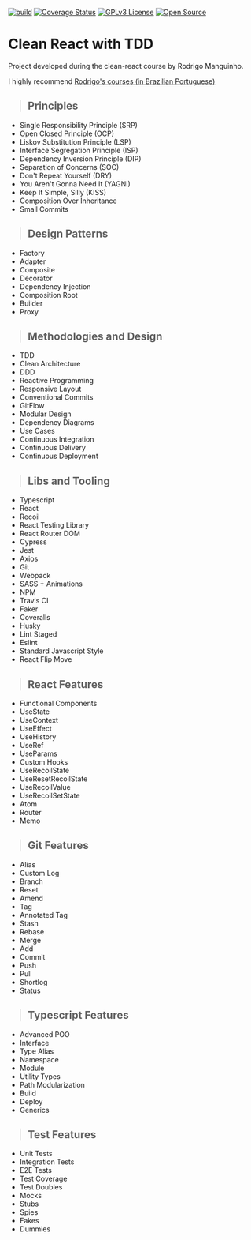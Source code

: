 [![build](https://github.com/Tserewara/clean-react-course/actions/workflows/ci.yml/badge.svg)](https://github.com/Tserewara/clean-react-course/actions/workflows/ci.yml)
[![Coverage Status](https://coveralls.io/repos/github/Tserewara/clean-react-course/badge.svg?branch=master)](https://coveralls.io/github/Tserewara/clean-react-course?branch=master)
[![GPLv3 License](https://img.shields.io/badge/License-GPL%20v3-yellow.svg)](https://opensource.org/licenses/)
[![Open Source](https://badges.frapsoft.com/os/v1/open-source.svg?v=103)](https://opensource.org/)


# Clean React with TDD

Project developed during the clean-react course by Rodrigo Manguinho.

I highly recommend [Rodrigo's courses (in Brazilian Portuguese)](https://rmanguinho.github.io/)

> ## Principles

* Single Responsibility Principle (SRP)
* Open Closed Principle (OCP)
* Liskov Substitution Principle (LSP)
* Interface Segregation Principle (ISP)
* Dependency Inversion Principle (DIP)
* Separation of Concerns (SOC)
* Don't Repeat Yourself (DRY)
* You Aren't Gonna Need It (YAGNI)
* Keep It Simple, Silly (KISS)
* Composition Over Inheritance
* Small Commits

> ## Design Patterns

* Factory
* Adapter
* Composite
* Decorator
* Dependency Injection
* Composition Root
* Builder
* Proxy

> ## Methodologies and Design

* TDD
* Clean Architecture
* DDD
* Reactive Programming
* Responsive Layout
* Conventional Commits
* GitFlow
* Modular Design
* Dependency Diagrams
* Use Cases
* Continuous Integration
* Continuous Delivery
* Continuous Deployment

> ## Libs and Tooling

* Typescript
* React
* Recoil
* React Testing Library
* React Router DOM
* Cypress
* Jest
* Axios
* Git
* Webpack
* SASS + Animations
* NPM
* Travis CI
* Faker
* Coveralls
* Husky
* Lint Staged
* Eslint
* Standard Javascript Style
* React Flip Move

> ## React Features

* Functional Components
* UseState
* UseContext
* UseEffect
* UseHistory
* UseRef
* UseParams
* Custom Hooks
* UseRecoilState
* UseResetRecoilState
* UseRecoilValue
* UseRecoilSetState
* Atom
* Router
* Memo

> ## Git Features

* Alias
* Custom Log 
* Branch
* Reset
* Amend
* Tag
* Annotated Tag 
* Stash
* Rebase
* Merge
* Add
* Commit
* Push
* Pull
* Shortlog
* Status

> ## Typescript Features

* Advanced POO
* Interface
* Type Alias
* Namespace
* Module
* Utility Types
* Path Modularization
* Build
* Deploy
* Generics

> ## Test Features

* Unit Tests
* Integration Tests
* E2E Tests
* Test Coverage
* Test Doubles
* Mocks
* Stubs
* Spies
* Fakes
* Dummies